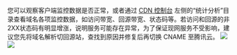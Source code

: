 
您可以观察客户端监控数据是否正常，或者通过 [CDN 控制台](https://console.cloud.tencent.com/cdn) 左侧的“统计分析”目录查看域名各项监控数据，如访问带宽、回源带宽、状态码等。若访问和回源的非2XX状态码有明显增涨，说明服务可能存在异常，为了保证现网服务不受影响，建议您先将域名解析切回源站，查找到原因并修复后再切换 CNAME 至腾讯云。
![](https://qcloudimg.tencent-cloud.cn/raw/82ea0908f082f79495625c949c9b70af.png)
![](https://qcloudimg.tencent-cloud.cn/raw/4e75c5227a33a53a9b26f5b076d7b41e.png)

